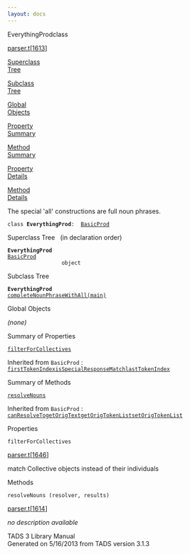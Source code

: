 ```yaml
---
layout: docs
---
```

<span class="title">EverythingProd</span><span class="type">class</span>

[parser.t](../file/parser.t.html)\[[1613](../source/parser.t.html#1613)\]

[Superclass  
Tree](#_SuperClassTree_)

[Subclass  
Tree](#_SubClassTree_)

[Global  
Objects](#_ObjectSummary_)

[Property  
Summary](#_PropSummary_)

[Method  
Summary](#_MethodSummary_)

[Property  
Details](#_Properties_)

[Method  
Details](#_Methods_)



The special 'all' constructions are full noun phrases.

`class `**`EverythingProd`**` :   `[`BasicProd`](../object/BasicProd.html)



<span id="_SuperClassTree_"></span>



<span class="hdln">Superclass Tree</span>   (in declaration order)



**`EverythingProd`**  
[`BasicProd`](../object/BasicProd.html)  
`                 object`  
<span id="_SubClassTree_"></span>



<span class="hdln">Subclass Tree</span>  



**`EverythingProd`**  
[`completeNounPhraseWithAll(main)`](../object/completeNounPhraseWithAll(main).html)  
<span id="_ObjectSummary_"></span>



<span class="hdln">Global Objects</span>  



*(none)* <span id="_PropSummary_"></span>



<span class="hdln">Summary of Properties</span>  



[`filterForCollectives`](#filterForCollectives)

Inherited from `BasicProd` :  
[`firstTokenIndex`](../object/BasicProd.html#firstTokenIndex)[`isSpecialResponseMatch`](../object/BasicProd.html#isSpecialResponseMatch)[`lastTokenIndex`](../object/BasicProd.html#lastTokenIndex)

<span id="_MethodSummary_"></span>



<span class="hdln">Summary of Methods</span>  



[`resolveNouns`](#resolveNouns)

Inherited from `BasicProd` :  
[`canResolveTo`](../object/BasicProd.html#canResolveTo)[`getOrigText`](../object/BasicProd.html#getOrigText)[`getOrigTokenList`](../object/BasicProd.html#getOrigTokenList)[`setOrigTokenList`](../object/BasicProd.html#setOrigTokenList)

<span id="_Properties_"></span>



<span class="hdln">Properties</span>  



<span id="filterForCollectives"></span>

`filterForCollectives`

[parser.t](../file/parser.t.html)\[[1646](../source/parser.t.html#1646)\]



match Collective objects instead of their individuals



<span id="_Methods_"></span>



<span class="hdln">Methods</span>  



<span id="resolveNouns"></span>

`resolveNouns (resolver, results)`

[parser.t](../file/parser.t.html)\[[1614](../source/parser.t.html#1614)\]



*no description available*





TADS 3 Library Manual  
Generated on 5/16/2013 from TADS version 3.1.3


